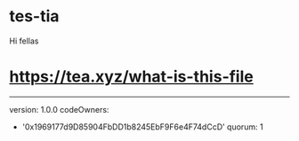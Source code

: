 # tes-tia
Hi fellas

# https://tea.xyz/what-is-this-file
---
version: 1.0.0
codeOwners:
  - '0x1969177d9D85904FbDD1b8245EbF9F6e4F74dCcD'
quorum: 1
